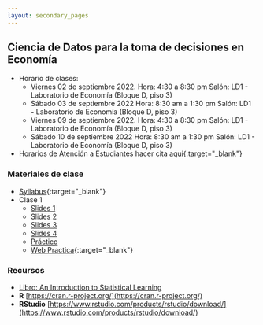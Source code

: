 ```yaml
---
layout: secondary_pages
---
```


## Ciencia de Datos para la toma de decisiones en Economía


- Horario de clases:  
 	- Viernes 02 de septiembre 2022. Hora: 4:30 a 8:30 pm Salón: LD1 - Laboratorio de Economía (Bloque D, piso 3)
 	- Sábado 03 de septiembre 2022 Hora: 8:30 am a 1:30 pm Salón:  LD1 - Laboratorio de Economía (Bloque D, piso 3)
 	- Viernes 09 de septiembre 2022. Hora: 4:30 a 8:30 pm Salón: LD1 - Laboratorio de Economía (Bloque D, piso 3)
 	- Sábado 10 de septiembre 2022 Hora: 8:30 am a 1:30 pm Salón:  LD1 - Laboratorio de Economía (Bloque D, piso 3)
- Horarios de Atención a Estudiantes hacer cita [aqui](https://calendly.com/i-sarmiento/horarios-atencion-estudiantes){:target="_blank"}
	

### Materiales de clase



- [Syllabus](UniNorte/Syllabus__Ciencia_de_Datos_TDE.pdf){:target="_blank"} 
- Clase 1 
	- [Slides 1](UniNorte/01_Intro.pdf)
	- [Slides 2](UniNorte/02_Linear_Regression_Intro.pdf)
	- [Slides 3](UniNorte/03_Intro_to_scrapping.pdf)
	- [Slides 4](UniNorte/04_Uncertainty.pdf)
	- [Práctico](UniNorte/Problem_Set_1.pdf)
	- [Web Practica](https://ignaciomsarmiento.github.io/Barranquilla/){:target="_blank"} 
	

### Recursos

- [Libro: An Introduction to Statistical Learning](https://www.statlearning.com/)
- **R**  [https://cran.r-project.org/](https://cran.r-project.org/)
- **RStudio**  [https://www.rstudio.com/products/rstudio/download/](https://www.rstudio.com/products/rstudio/download/)

